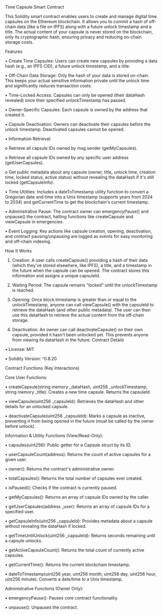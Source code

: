 Time Capsule Smart Contract

This Solidity smart contract enables users to create and manage digital time capsules on the Ethereum blockchain. It allows you to commit a hash of off-chain data (like a file on IPFS) along with a future unlock timestamp and a title. The actual content of your capsule is never stored on the blockchain, only its cryptographic hash, ensuring privacy and reducing on-chain storage costs.



Features

•	Create Time Capsules: Users can create new capsules by providing a data hash (e.g., an IPFS CID), a future unlock timestamp, and a title.

•	Off-Chain Data Storage: Only the hash of your data is stored on-chain. This keeps your actual sensitive information private until the unlock time and significantly reduces transaction costs.

•	Time-Locked Access: Capsules can only be opened (their dataHash revealed) once their specified unlockTimestamp has passed.

•	Owner-Specific Capsules: Each capsule is owned by the address that created it.

•	Capsule Deactivation: Owners can deactivate their capsules before the unlock timestamp. Deactivated capsules cannot be opened.


•	Information Retrieval:

o	Retrieve all capsule IDs owned by msg.sender (getMyCapsules).

o	Retrieve all capsule IDs owned by any specific user address (getUserCapsules).

o	Get public metadata about any capsule (owner, title, unlock time, creation time, locked status, active status) without revealing the dataHash if it's still locked (getCapsuleInfo).

•	Time Utilities: Includes a dateToTimestamp utility function to convert a Gregorian date and time into a Unix timestamp (supports years from 2024 to 2034) and getCurrentTime to get the blockchain's current timestamp.

•	Administrative Pause: The contract owner can emergencyPause() and unpause() the contract, halting functions like createCapsule and viewCapsule in emergencies.

•	Event Logging: Key actions like capsule creation, opening, deactivation, and contract pausing/unpausing are logged as events for easy monitoring and off-chain indexing.



How It Works

1.	Creation: A user calls createCapsule() providing a hash of their data (which they've stored elsewhere, like IPFS), a title, and a timestamp in the future when the capsule can be opened. The contract stores this information and assigns a unique capsuleId.

2.	Waiting Period: The capsule remains "locked" until the unlockTimestamp is reached.

3.	Opening: Once block.timestamp is greater than or equal to the unlockTimestamp, anyone can call viewCapsule() with the capsuleId to retrieve the dataHash (and other public metadata). The user can then use this dataHash to retrieve the actual content from the off-chain storage.

4.	Deactivation: An owner can call deactivateCapsule() on their own capsule, provided it hasn't been unlocked yet. This prevents anyone from viewing its dataHash in the future.
Contract Details

•	License: MIT

•	Solidity Version: ^0.8.20



Contract Functions (Key Interactions)

Core User Functions:

•	createCapsule(string memory _dataHash, uint256 _unlockTimestamp, string memory _title): Creates a new time capsule. Returns the capsuleId.

•	viewCapsule(uint256 _capsuleId): Retrieves the dataHash and other details for an unlocked capsule.

•	deactivateCapsule(uint256 _capsuleId): Marks a capsule as inactive, preventing it from being opened in the future (must be called by the owner before unlock).

Information & Utility Functions (View/Read-Only):

•	capsules(uint256): Public getter for a Capsule struct by its ID.

•	userCapsuleCount(address): Returns the count of active capsules for a given user.

•	owner(): Returns the contract's administrative owner.

•	totalCapsules(): Returns the total number of capsules ever created.

•	isPaused(): Checks if the contract is currently paused.

•	getMyCapsules(): Returns an array of capsule IDs owned by the caller.

•	getUserCapsules(address _user): Returns an array of capsule IDs for a specified user.

•	getCapsuleInfo(uint256 _capsuleId): Provides metadata about a capsule without revealing the dataHash if locked.

•	getTimeUntilUnlock(uint256 _capsuleId): Returns seconds remaining until a capsule unlocks.

•	getActiveCapsuleCount(): Returns the total count of currently active capsules.

•	getCurrentTime(): Returns the current blockchain timestamp.

•	dateToTimestamp(uint256 year, uint256 month, uint256 day, uint256 hour, uint256 minute): Converts a date/time to a Unix timestamp.



Administrative Functions (Owner Only):

•	emergencyPause(): Pauses core contract functionality.

•	unpause(): Unpauses the contract.
